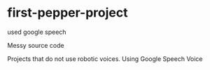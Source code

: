 # first-pepper-project
used google speech

Messy source code

Projects that do not use robotic voices.
Using Google Speech Voice
